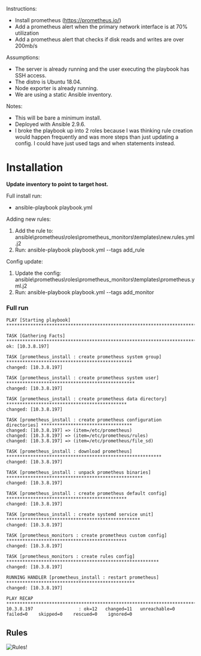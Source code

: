 Instructions:
- Install prometheus (https://prometheus.io/)
- Add a prometheus alert when the primary network interface is at 70% utilization
- Add a prometheus alert that checks if disk reads and writes are over 200mb/s

Assumptions:
- The server is already running and the user executing the playbook has SSH access. 
- The distro is Ubuntu 18.04.
- Node exporter is already running.
- We are using a static Ansible inventory.

Notes:
- This will be bare a minimum install. 
- Deployed with Ansible 2.9.6.
- I broke the playbook up into 2 roles because I was thinking rule creation would happen frequently and was more steps than just updating a config. I could have just used tags and when statements instead. 

# Installation

**Update inventory to point to target host.**

Full install run: 
- ansible-playbook playbook.yml

Adding new rules: 
1. Add the rule to: ansible\prometheus\roles\prometheus_monitors\templates\new.rules.yml.j2 
2.  Run: ansible-playbook playbook.yml --tags add_rule

Config update:
1. Update the config: ansible\prometheus\roles\prometheus_monitors\templates\prometheus.yml.j2
2. Run: ansible-playbook playbook.yml --tags add_monitor

### Full run
```
PLAY [Starting playbook] *********************************************************************************

TASK [Gathering Facts] ***********************************************************************************
ok: [10.3.8.197]

TASK [prometheus_install : create prometheus system group] ***********************************************
changed: [10.3.8.197]

TASK [prometheus_install : create prometheus system user] ************************************************
changed: [10.3.8.197]

TASK [prometheus_install : create prometheus data directory] *********************************************
changed: [10.3.8.197]

TASK [prometheus_install : create prometheus configuration directories] **********************************
changed: [10.3.8.197] => (item=/etc/prometheus)
changed: [10.3.8.197] => (item=/etc/prometheus/rules)
changed: [10.3.8.197] => (item=/etc/prometheus/file_sd)

TASK [prometheus_install : download prometheus] **********************************************************
changed: [10.3.8.197]

TASK [prometheus_install : unpack prometheus binaries] ***************************************************
changed: [10.3.8.197]

TASK [prometheus_install : create prometheus default config] *********************************************
changed: [10.3.8.197]

TASK [prometheus_install : create systemd service unit] **************************************************
changed: [10.3.8.197]

TASK [prometheus_monitors : create prometheus custom config] *********************************************
changed: [10.3.8.197]

TASK [prometheus_monitors : create rules config] *********************************************************
changed: [10.3.8.197]

RUNNING HANDLER [prometheus_install : restart prometheus] ************************************************
changed: [10.3.8.197]

PLAY RECAP ***********************************************************************************************
10.3.8.197                 : ok=12   changed=11   unreachable=0    failed=0    skipped=0    rescued=0    ignored=0
```

## Rules

![Rules!](https://user-images.githubusercontent.com/43687006/152647985-d862d913-985a-4f1c-ad73-d3228cc3af23.png)



